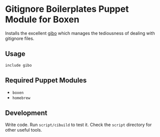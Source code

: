 # Gitignore Boilerplates Puppet Module for Boxen

Installs the excellent [gibo](https://github.com/simonwhitaker/gitignore-boilerplates) which manages the tediousness of dealing with gitignore files.

## Usage

```puppet
include gibo
```

## Required Puppet Modules

* `boxen`
* `homebrew`

## Development

Write code. Run `script/cibuild` to test it. Check the `script`
directory for other useful tools.
